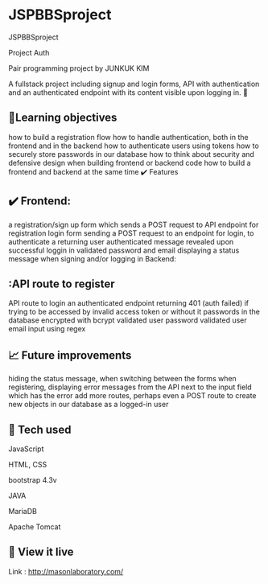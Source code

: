 # JSPBBSproject
JSPBBSproject

Project Auth

Pair programming project by JUNKUK KIM

A fullstack project including signup and login forms, API with authentication and an authenticated endpoint with its content visible upon logging in. 🔐

## :brain:Learning objectives

how to build a registration flow
how to handle authentication, both in the frontend and in the backend
how to authenticate users using tokens
how to securely store passwords in our database
how to think about security and defensive design when building frontend or backend code
how to build a frontend and backend at the same time
✔️ Features

## :heavy_check_mark: Frontend:

a registration/sign up form which sends a POST request to API endpoint for registration
login form sending a POST request to an endpoint for login, to authenticate a returning user
authenticated message revealed upon successful loggin in
validated password and email
displaying a status message when signing and/or logging in
Backend:

## :API route to register

API route to login
an authenticated endpoint returning 401 (auth failed) if trying to be accessed by invalid access token or without it
passwords in the database encrypted with bcrypt
validated user password
validated user email input using regex


## :chart_with_upwards_trend: Future improvements

hiding the status message, when switching between the forms
when registering, displaying error messages from the API next to the input field which has the error
add more routes, perhaps even a POST route to create new objects in our database as a logged-in user

## :robot: Tech used

JavaScript

HTML, CSS

bootstrap 4.3v

JAVA

MariaDB

Apache Tomcat

## :eyes: View it live
Link : http://masonlaboratory.com/
